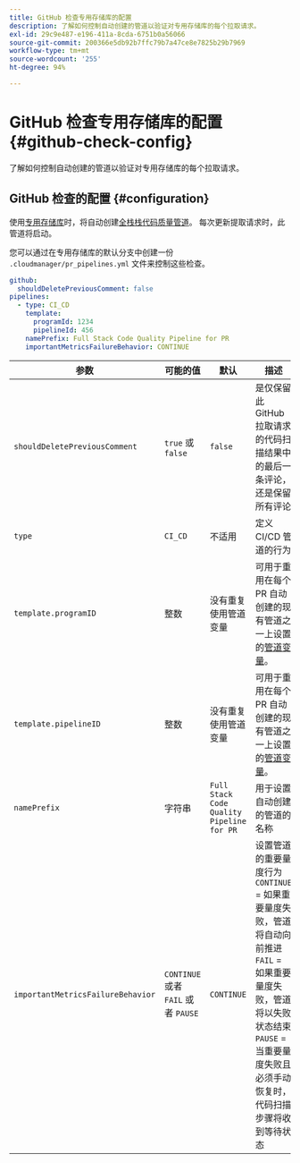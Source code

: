 ```yaml
---
title: GitHub 检查专用存储库的配置
description: 了解如何控制自动创建的管道以验证对专用存储库的每个拉取请求。
exl-id: 29c9e487-e196-411a-8cda-6751b0a56066
source-git-commit: 200366e5db92b7ffc79b7a47ce8e7825b29b7969
workflow-type: tm+mt
source-wordcount: '255'
ht-degree: 94%

---
```


# GitHub 检查专用存储库的配置 {#github-check-config}

了解如何控制自动创建的管道以验证对专用存储库的每个拉取请求。

## GitHub 检查的配置 {#configuration}

使用[专用存储库](private-repositories.md#using)时，将自动创建[全栈栈代码质量管道](/help/overview/ci-cd-pipelines.md)。 每次更新提取请求时，此管道将启动。

您可以通过在专用存储库的默认分支中创建一份 `.cloudmanager/pr_pipelines.yml` 文件来控制这些检查。

```yaml
github:
  shouldDeletePreviousComment: false
pipelines:
  - type: CI_CD
    template:
      programId: 1234
      pipelineId: 456
    namePrefix: Full Stack Code Quality Pipeline for PR 
    importantMetricsFailureBehavior: CONTINUE
```

| 参数 | 可能的值 | 默认 | 描述 |
|---|---|---|---|
| `shouldDeletePreviousComment` | `true` 或 `false` | `false` | 是仅保留此 GitHub 拉取请求的代码扫描结果中的最后一条评论，还是保留所有评论 |
| `type` | `CI_CD` | 不适用 | 定义 CI/CD 管道的行为 |
| `template.programID` | 整数 | 没有重复使用管道变量 | 可用于重用在每个 PR 自动创建的现有管道之一上设置的[管道变量](/help/getting-started/build-environment.md#pipeline-variables)。 |
| `template.pipelineID` | 整数 | 没有重复使用管道变量 | 可用于重用在每个 PR 自动创建的现有管道之一上设置的[管道变量](/help/getting-started/build-environment.md#pipeline-variables)。 |
| `namePrefix` | 字符串 | `Full Stack Code Quality Pipeline for PR` | 用于设置自动创建的管道的名称 |
| `importantMetricsFailureBehavior` | `CONTINUE` 或者 `FAIL` 或者 `PAUSE` | `CONTINUE` | 设置管道的重要量度行为<br>`CONTINUE` = 如果重要量度失败，管道将自动向前推进<br>`FAIL` = 如果重要量度失败，管道将以失败状态结束<br>`PAUSE` = 当重要量度失败且必须手动恢复时，代码扫描步骤将收到等待状态 |
